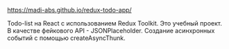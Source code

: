  https://madi-abs.github.io/redux-todo-app/
 
Todo-list на React с использованием Redux Toolkit.
Это учебный проект.
В качестве фейкового API - JSONPlaceholder.
Создание асинхронных событий с помощью createAsyncThunk.
